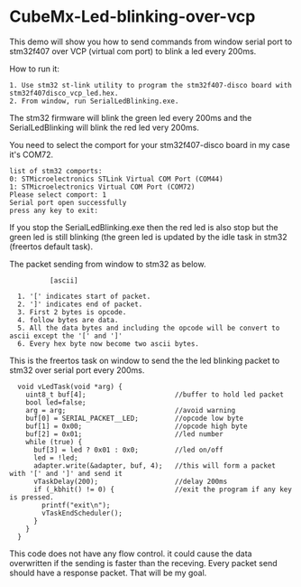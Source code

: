 # CubeMx-Led-blinking-over-vcp
This demo will show you how to send commands from window serial port to stm32f407 over VCP (virtual com port) to blink a led every 200ms.

How to run it:
  
    1. Use stm32 st-link utility to program the stm32f407-disco board with stm32f407disco_vcp_led.hex.
    2. From window, run SerialLedBlinking.exe. 

The stm32 firmware will blink the green led every 200ms and the SerialLedBlinking will blink the red led very 200ms. 

You need to select the comport for your stm32f407-disco board in my case it's COM72.

    list of stm32 comports:
    0: STMicroelectronics STLink Virtual COM Port (COM44)
    1: STMicroelectronics Virtual COM Port (COM72)
    Please select comport: 1
    Serial port open successfully
    press any key to exit:

If you stop the SerialLedBlinking.exe then the red led is also stop but the green led is still blinking (the green led is updated by the idle task in stm32 (freertos default task).
   
The packet sending from window to stm32 as below.
     
              [ascii]
    
      1. '[' indicates start of packet.
      2. ']' indicates end of packet.
      3. First 2 bytes is opcode.
      4. follow bytes are data. 
      5. All the data bytes and including the opcode will be convert to ascii except the '[' and ']'
      6. Every hex byte now become two ascii bytes.

This is the freertos task on window to send the the led blinking packet to stm32 over serial port every 200ms.

      void vLedTask(void *arg) {
        uint8_t buf[4];                      //buffer to hold led packet
        bool led=false;
        arg = arg;                           //avoid warning
        buf[0] = SERIAL_PACKET__LED;         //opcode low byte
        buf[1] = 0x00;                       //opcode high byte
        buf[2] = 0x01;                       //led number
        while (true) {
          buf[3] = led ? 0x01 : 0x0;         //led on/off
          led = !led;
          adapter.write(&adapter, buf, 4);   //this will form a packet with '[' and ']' and send it
          vTaskDelay(200);                   //delay 200ms
          if (_kbhit() != 0) {               //exit the program if any key is pressed.
            printf("exit\n");
            vTaskEndScheduler();
          }
        }
      }
  
This code does not have any flow control. it could cause the data overwritten if the sending is faster than the receving.
Every packet send should have a response packet. That will be my goal.
